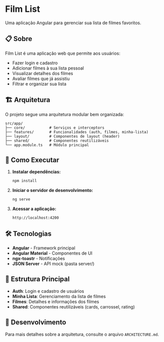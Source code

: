 # Film List

Uma aplicação Angular para gerenciar sua lista de filmes favoritos.

## 📋 Sobre

Film List é uma aplicação web que permite aos usuários:
- Fazer login e cadastro
- Adicionar filmes à sua lista pessoal
- Visualizar detalhes dos filmes
- Avaliar filmes que já assistiu
- Filtrar e organizar sua lista

## 🏗️ Arquitetura

O projeto segue uma arquitetura modular bem organizada:

```
src/app/
├── core/           # Serviços e interceptors
├── features/       # Funcionalidades (auth, filmes, minha-lista)
├── layout/         # Componentes de layout (header)
├── shared/         # Componentes reutilizáveis
└── app.module.ts   # Módulo principal
```

## 🚀 Como Executar

1. **Instalar dependências:**
   ```bash
   npm install
   ```

2. **Iniciar o servidor de desenvolvimento:**
   ```bash
   ng serve
   ```

3. **Acessar a aplicação:**
   ```
   http://localhost:4200
   ```

## 🛠️ Tecnologias

- **Angular** - Framework principal
- **Angular Material** - Componentes de UI
- **ngx-toastr** - Notificações
- **JSON Server** - API mock (pasta server/)

## 📁 Estrutura Principal

- **Auth**: Login e cadastro de usuários
- **Minha Lista**: Gerenciamento da lista de filmes
- **Filmes**: Detalhes e informações dos filmes
- **Shared**: Componentes reutilizáveis (cards, carrossel, rating)

## 🔧 Desenvolvimento

Para mais detalhes sobre a arquitetura, consulte o arquivo `ARCHITECTURE.md`.
